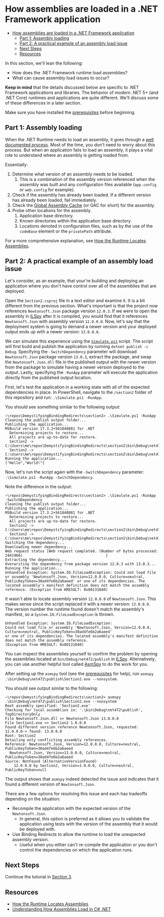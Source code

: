 # How assemblies are loaded in a .NET Framework application

- [How assemblies are loaded in a .NET Framework application](#how-assemblies-are-loaded-in-a-net-framework-application)
  - [Part 1: Assembly loading](#part-1-assembly-loading)
  - [Part 2: A practical example of an assembly load issue](#part-2-a-practical-example-of-an-assembly-load-issue)
  - [Next Steps](#next-steps)
  - [Resources](#resources)

In this section, we'll lean the following:

- How does the .NET Framework runtime load assemblies?
- What can cause assembly load issues to occur?

**Keep in mind** that the details discussed below are specific to .NET Framework applications and libraries. The
behavior of modern .NET 5+ (and .NET Core) runtimes and applications are quite different. We'll discuss some of these
differences in a later section.

Make sure you have installed the [prerequisites](../README.md#prerequisites) before beginning.

## Part 1: Assembly loading

When the .NET Runtime needs to load an assembly, it goes through a
[well documented process][runtime-assembly-loading]. Most of the time, you don't need to worry about this process.
But when an application fails to load an assembly, it plays a vital role to understand where an assembly is getting
loaded from.

Essentially:

1. Determine what version of an assembly needs to be loaded.
   1. This is a combination of the assembly version referenced when the assembly was built and any configuration files
      available (`app.config` or `web.config` for example).
2. Check if the assembly has already been loaded. If a different version has already been loaded, fail immediately.
3. Check the [Global Assembly Cache][gac] (or GAC for short) for the assembly.
4. Probe other locations for the assembly.
   1. Application base directory.
   2. Known directories within the application base directory.
   3. Locations denoted in configuration files, such as by the use of the `codeBase` element or the `privatePath`
      attribute.

For a more comprehensive explanation, see [How the Runtime Locates Assemblies][runtime-assembly-loading].

## Part 2: A practical example of an assembly load issue

Let's consider, as an example, that your're building and deploying an application where you don't have control over all
of the assemblies that are deployed.

Open the `Section2.csproj` file in a text editor and examine it. It is a bit different from the previous section.
What's important is that the project now references `Newtonsoft.Json` package version `12.0.3`. If we were to open
the assembly in [ILSpy][ilspy] after it is compiled, you would find that it references `Newtonsoft.Json` with assembly
version `12.0.0.0`. Now, let's say that the deployment system is going to demand a newer version and your deployed
output ends up with a newer version: `13.0.0.0`.

We can simulate this experience using the [`Simulate.ps1`][simulate-script] script. The script will first build and publish the
application by running `dotnet publish -c Debug`. Specifying the `-SwitchDependency` parameter will download
`Newtonsoft.Json` package version `13.0.3`, extract the package, and swap the `Newtonsoft.Json.dll` file in the
published output with the newer version from the package to simulate having a newer version deployed to the output. Lastly, specifying the `-RunApp` parameter will execute the application directly from the published output location.

First, let's test the application in a working state with all of the expected dependencies in place. In PowerShell,
navigate to the `/section2` folder of this repository and run: `.\Simulate.ps1 -RunApp`.

You should see something similar to the following output:

```text
~\repos\DemystifyingBindingRedirects\section2> .\Simulate.ps1 -RunApp
Cleaning the publish output folder...
Publishing the application...
MSBuild version 17.3.2+561848881 for .NET
  Determining projects to restore...
  All projects are up-to-date for restore.
  Section2 -> C:\Users\me\repos\DemystifyingBindingRedirects\section2\bin\Debug\net472\Section2.exe
  Section2 -> C:\Users\me\repos\DemystifyingBindingRedirects\section2\bin\Debug\net472\publish\
Running the application...
["Hello","World!"]
```

Now, let's run the script again with the `-SwitchDependency` parameter: `.\Simulate.ps1 -RunApp -SwitchDependency`.

Note the difference in the output:

```text
~\repos\DemystifyingBindingRedirects\section2> .\Simulate.ps1 -RunApp -SwitchDependency
Cleaning the publish output folder...
Publishing the application...
MSBuild version 17.3.2+561848881 for .NET
  Determining projects to restore...
  All projects are up-to-date for restore.
  Section2 -> C:\Users\me\repos\DemystifyingBindingRedirects\section2\bin\Debug\net472\Section2.exe
  Section2 -> C:\Users\me\repos\DemystifyingBindingRedirects\section2\bin\Debug\net472\publish\
Switching the dependency...
Downloading newer dependency...
Web request status [Web request completed. (Number of bytes processed: 2441966)                                      ]
Extracting the dependency...
Overwriting the dependency from package version 12.0.3 with 13.0.3...
Running the application...
Unhandled Exception: System.IO.FileLoadException: Could not load file or assembly 'Newtonsoft.Json, Version=12.0.0.0, Culture=neutral, PublicKeyToken=30ad4fe6b2a6aeed' or one of its dependencies. The located assembly's manifest definition does not match the assembly reference. (Exception from HRESULT: 0x80131040)
```

It wasn't able to locate assembly version `12.0.0.0` of `Newtonsoft.Json`. This makes sense since the script replaced
it with a newer version: `13.0.0.0`. The version number the runtime found doesn't match the assembly's manifest, so a
`System.IO.FileLoadException` is thrown.

```text
Unhandled Exception: System.IO.FileLoadException:
Could not load file or assembly 'Newtonsoft.Json, Version=12.0.0.0, Culture=neutral, PublicKeyToken=30ad4fe6b2a6aeed'
or one of its dependencies. The located assembly's manifest definition does not match the assembly reference.
(Exception from HRESULT: 0x80131040)
```

You can inspect the assemblies yourself to confirm the problem by opening the assemblies located at `bin/Debug/net472/publish` in [ILSpy][ilspy]. Alternatively, you can use another helpful tool called [AsmSpy][asmspy] to do the work for you.

After setting up the `asmspy` tool (see the [prerequisites](../README.md#prerequisites) for help), run `asmspy .\bin\Debug\net472\publish\Section2.exe --nonsystem`.

You should see output similar to the following:

```text
~\repos\DemystifyingBindingRedirects\section2> asmspy .\bin\Debug\net472\publish\Section2.exe --nonsystem
Root assembly specified: 'Section2.exe'
Checking for local assemblies in: '.\bin\Debug\net472\publish', TopDirectoryOnly
File Newtonsoft.Json.dll => Newtonsoft.Json 13.0.0.0
File Section2.exe => Section2 1.0.0.0
Found different version reference Newtonsoft.Json, requested: 12.0.0.0-> found: 13.0.0.0
Root: Section2
Detailing only conflicting assembly references.
Reference: Newtonsoft.Json, Version=12.0.0.0, Culture=neutral, PublicKeyToken=30ad4fe6b2a6aeed
  Newtonsoft.Json, Version=13.0.0.0, Culture=neutral, PublicKeyToken=30ad4fe6b2a6aeed
Source: NotFound (AlternativeVersionFound)
    12.0.0.0 by Section2, Version=1.0.0.0, Culture=neutral, PublicKeyToken=null
```

The output shows that `asmspy` indeed detected the issue and indicates that it found a different version of
`Newtonsoft.Json`.

There are a few options for resolving this issue and each has tradeoffs depending on the situation:

- Recompile the application with the expected version of the `Newtonsoft.Json`.
  - In general, this option is preferred as it allows you to validate the application using tests with the version of
    the assembly that it would be deployed with.
- Use Binding Redirects to allow the runtime to load the unexpected assembly version.
  - Useful when you either can't re-compile the application or you don't control the dependencies on which the
    application runs.

## Next Steps

Continue the tutorial in [Section 3](../section3/README.md).

## Resources

- [How the Runtime Locates Assemblies][runtime-assembly-loading]
- [Understanding How Assemblies Load in C# .NET][understanding-how-assemblies-load]

[asmspy]: https://github.com/mikehadlow/AsmSpy "AsmSpy"
[gac]: https://learn.microsoft.com/dotnet/framework/app-domains/gac "Global Assembly Cache"
[ilspy]: https://github.com/icsharpcode/ILSpy "ILSpy"
[runtime-assembly-loading]: https://learn.microsoft.com/dotnet/framework/deployment/how-the-runtime-locates-assemblies "How the Runtime Locates Assemblies"
[simulate-script]: .\Simulate.ps1 "Simulate.ps1"
[understanding-how-assemblies-load]: https://michaelscodingspot.com/assemblies-load-in-dotnet/ "Understanding How Assemblies Load in C# .NET"
